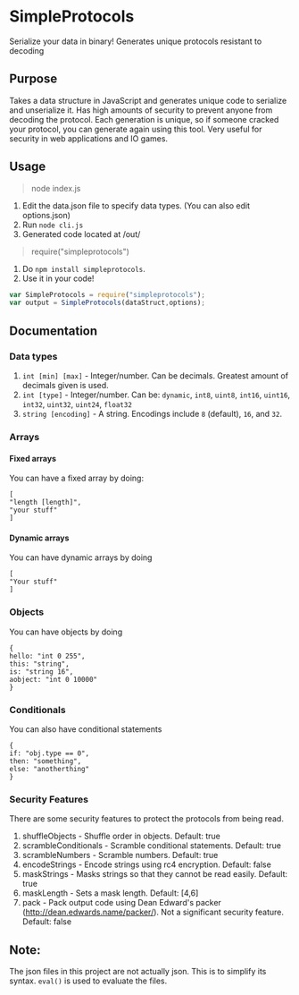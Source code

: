 # SimpleProtocols
Serialize your data in binary! Generates unique protocols resistant to decoding

## Purpose
Takes a data structure in JavaScript and generates unique code to serialize and unserialize it. Has high amounts of security to prevent anyone from decoding the protocol. Each generation is unique, so if someone cracked your protocol, you can generate again using this tool. Very useful for security in web applications and IO games.

## Usage
> node index.js

1. Edit the data.json file to specify data types. (You can also edit options.json)
2. Run `node cli.js`
3. Generated code located at /out/

> require("simpleprotocols")

1. Do `npm install simpleprotocols`.
2. Use it in your code!

```js
var SimpleProtocols = require("simpleprotocols");
var output = SimpleProtocols(dataStruct,options);
```

## Documentation

### Data types
1. `int [min] [max]` - Integer/number. Can be decimals. Greatest amount of decimals given is used.
2. `int [type]` - Integer/number. Can be: `dynamic`, `int8`, `uint8`, `int16`, `uint16`, `int32`, `uint32`, `uint24`, `float32`
3. `string [encoding]` - A string. Encodings include `8` (default), `16`, and `32`.

### Arrays
#### Fixed arrays
You can have a fixed array by doing:

```
[
"length [length]",
"your stuff"
]
```
#### Dynamic arrays
You can have dynamic arrays by doing
```
[
"Your stuff"
]
```

### Objects
You can have objects by doing
```
{
hello: "int 0 255",
this: "string",
is: "string 16",
aobject: "int 0 10000"
}
```

### Conditionals
You can also have conditional statements
```
{
if: "obj.type == 0",
then: "something",
else: "anotherthing" 
}
```

### Security Features
There are some security features to protect the protocols from being read.

1. shuffleObjects - Shuffle order in objects. Default: true
2. scrambleConditionals - Scramble conditional statements. Default: true
3. scrambleNumbers - Scramble numbers. Default: true
4. encodeStrings - Encode strings using rc4 encryption. Default: false
5. maskStrings - Masks strings so that they cannot be read easily. Default: true
6. maskLength - Sets a mask length. Default: [4,6]
7. pack - Pack output code using Dean Edward's packer (http://dean.edwards.name/packer/). Not a significant security feature. Default: false

## Note:
The json files in this project are not actually json. This is to simplify its syntax. `eval()` is used to evaluate the files.

